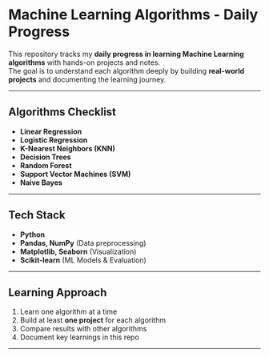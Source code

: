 # Machine Learning Algorithms - Daily Progress

This repository tracks my **daily progress in learning Machine Learning algorithms** with hands-on projects and notes.  
The goal is to understand each algorithm deeply by building **real-world projects** and documenting the learning journey.  

---

##  Algorithms Checklist

-  **Linear Regression** 
-  **Logistic Regression** 
-  **K-Nearest Neighbors (KNN)** 
-  **Decision Trees**   
-  **Random Forest** 
-  **Support Vector Machines (SVM)** 
-  **Naive Bayes** 

---

##  Tech Stack
- **Python**  
- **Pandas, NumPy** (Data preprocessing)  
- **Matplotlib, Seaborn** (Visualization)  
- **Scikit-learn** (ML Models & Evaluation)  

---

##  Learning Approach
1. Learn one algorithm at a time  
2. Build at least **one project** for each algorithm  
3. Compare results with other algorithms  
4. Document key learnings in this repo  

---






